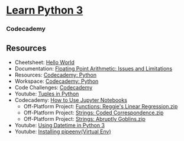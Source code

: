 # [Learn Python 3](https://www.codecademy.com/learn/learn-python-3)
### Codecademy

## Resources
* Cheetsheet: [Hello World](https://www.codecademy.com/learn/learn-python-3/modules/learn-python3-hello-world/cheatsheet)
* Documentation: [Floating Point Arithmetic: Issues and Limitations](https://docs.python.org/3/tutorial/floatingpoint.html)
* Resources: [Codecademy: Python](https://www.codecademy.com/resources/docs/python)
* Workspace: [Codecademy: Python](https://www.codecademy.com/workspaces/new)
* Code Challenges: [Codecademy](https://www.codecademy.com/code-challenges)
* Youtube: [Tuples in Python](https://www.youtube.com/watch?v=yDvRR8nWMNI&t=4s)
* Codecademy: [How to Use Jupyter Notebooks](https://www.codecademy.com/article/how-to-use-jupyter-notebooks)
  * Off-Platform Project: [Functions: Reggie's Linear Regression.zip](https://static-assets.codecademy.com/Paths/data-science-career-path/linear-regression/Reggies-Linear-Regression.zip)
  * Off-Platform Project: [Strings: Coded Correspondence.zip](https://content.codecademy.com/programs/programming-with-python/coded_correspondence.zip)
  * Off-Platform Project: [Strings: Abruptly Goblins.zip](https://content.codecademy.com/programs/programming-with-python/Abruptly%20Goblins.zip?_gl=1*rsa3i*_ga*MzUwMjc2MDEzLjE2NTMwMzk3NTA.*_ga_3LRZM6TM9L*MTY1MzQ5NjM3OS43LjEuMTY1MzQ5NzYxNi41Nw..)
* Youtube: [Using Datetime in Python 3](https://www.codecademy.com/courses/learn-python-3/videos/learn-python3-datetimes)
* Youtube: [Installing pipeenv(Virtual Env)](https://www.youtube.com/watch?v=BVr-6Ki96XM)